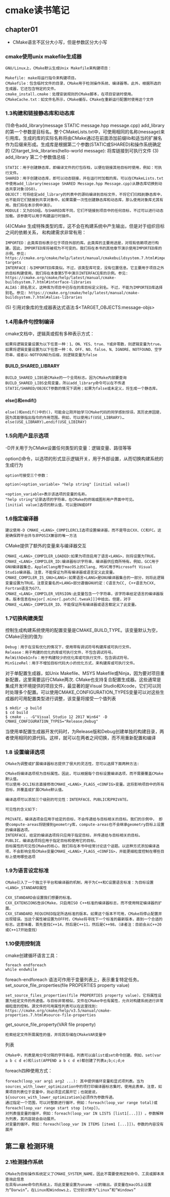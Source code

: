 # cmake读书笔记
## chapter01
* CMake语言不区分大小写，但是参数区分大小写

### cmake使用unix makefile生成器
```text
GNU/Linux上，CMake默认生成Unix Makefile来构建项目：

Makefile: make将运行指令来构建项目。
CMakefile：包含临时文件的目录，CMake用于检测操作系统、编译器等。此外，根据所选的生成器，它还包含特定的文件。
cmake_install.cmake：处理安装规则的CMake脚本，在项目安装时使用。
CMakeCache.txt：如文件名所示，CMake缓存。CMake在重新运行配置时使用这个文件
```
### 1.3构建和链接静态库和动态库
(1)命令add_library(message STATIC message.hpp message.cpp)
add_library的第一个参数是目标名。整个CMakeLists.txt中，可使用相同的名称(message)来引用库。生成的库的实际名称将由CMake通过在前面添加前缀lib和适当的扩展名作为后缀来形成。生成库是根据第二个参数(STATIC或SHARED)和操作系统确定的
(2)target_link_libraries(hello-world message): 将库链接到可执行文件
(3) add_library 第二个参数值总结：
```text
STATIC：用于创建静态库，即编译文件的打包存档，以便在链接其他目标时使用，例如：可执行文件。
SHARED：用于创建动态库，即可以动态链接，并在运行时加载的库。可以在CMakeLists.txt中使用add_library(message SHARED Message.hpp Message.cpp)从静态库切换到动态共享对象(DSO)。
OBJECT：可将给定add_library的列表中的源码编译到目标文件，不将它们归档到静态库中，也不能将它们链接到共享对象中。如果需要一次性创建静态库和动态库，那么使用对象库尤其有用。我们将在本示例中演示。
MODULE：又为DSO组。与SHARED库不同，它们不链接到项目中的任何目标，不过可以进行动态加载。该参数可以用于构建运行时插件。
```
(4)CMake 生成特殊类型的库，这不会在构建系统中产生输出，但是对于组织目标之间的依赖关系，
和构建需求非常有用：
```text
IMPORTED：此类库目标表示位于项目外部的库。此类库的主要用途是，对现有依赖项进行构建。因此，IMPORTED库将被视为不可变的。我们将在本书的其他章节演示使用IMPORTED库的示例。参见: https://cmake.org/cmake/help/latest/manual/cmakebuildsystem.7.html#imported-targets
INTERFACE：与IMPORTED库类似。不过，该类型库可变，没有位置信息。它主要用于项目之外的目标构建使用。我们将在本章第5节中演示INTERFACE库的示例。参见: https://cmake.org/cmake/help/latest/manual/cmake-buildsystem.7.html#interface-libraries
ALIAS：顾名思义，这种库为项目中已存在的库目标定义别名。不过，不能为IMPORTED库选择别名。参见: https://cmake.org/cmake/help/latest/manual/cmake-buildsystem.7.html#alias-libraries
```
(5) 引用对象库的生成器表达式语法:$<TARGET_OBJECTS:message-objs>

### 1.4用条件句控制编译
cmake文档中，逻辑真或假有多种表示方式：
```text
如果将逻辑变量设置为以下任意一种：1、ON、YES、true、Y或非零数，则逻辑变量为true。
如果将逻辑变量设置为以下任意一种：0、OFF、NO、false、N、IGNORE、NOTFOUND、空字符串，或者以-NOTFOUND为后缀，则逻辑变量为false
```
#### BUILD_SHARED_LIBRARY
```text
BUILD_SHARED_LIBS是CMake的一个全局标志。因为CMake内部要查询BUILD_SHARED_LIBS全局变量，所以add_library命令可以在不传递STATIC/SHARED/OBJECT参数的情况下调用；如果为false或未定义，将生成一个静态库。
```
#### else()和endif()
```text
else()和endif()中的()，可能会让刚开始学习CMake代码的同学感到惊讶。其历史原因是，因为其能够指出指令的作用范围。例如，可以使用if(USE_LIBRARY)…else(USE_LIBRARY)…endif(USE_LIBIRAY)
```

### 1.5向用户显示选项
-D开关用于为CMake设置任何类型的变量：逻辑变量、路径等等

option()命令，以选项的形式显示逻辑开关，用于外部设置，从而切换构建系统的生成行为
```text
option可接受三个参数：

option(<option_variable> "help string" [initial value])

<option_variable>表示该选项的变量的名称。
"help string"记录选项的字符串，在CMake的终端或图形用户界面中可见。
[initial value]选项的默认值，可以是ON或OFF
```

### 1.6指定编译器
```text
建议使用-D CMAKE_<LANG>_COMPILERCLI选项设置编译器，而不是导出CXX、CC和FC。这是确保跨平台并与非POSIX兼容的唯一方法
```
CMake提供了额外的变量来与编译器交互
```text
CMAKE_<LANG>_COMPILER_LOADED:如果为项目启用了语言<LANG>，则将设置为TRUE。
CMAKE_<LANG>_COMPILER_ID:编译器标识字符串，编译器供应商所特有。例如，GCC用于GNU编译器集合，AppleClang用于macOS上的Clang, MSVC用于Microsoft Visual Studio编译器。注意，不能保证为所有编译器或语言定义此变量。
CMAKE_COMPILER_IS_GNU<LANG>:如果语言<LANG>是GNU编译器集合的一部分，则将此逻辑变量设置为TRUE。注意变量名的<LANG>部分遵循GNU约定：C语言为CC, C++语言为CXX, Fortran语言为G77。
CMAKE_<LANG>_COMPILER_VERSION:此变量包含一个字符串，该字符串给定语言的编译器版本。版本信息在major[.minor[.patch[.tweak]]]中给出。但是，对于CMAKE_<LANG>_COMPILER_ID，不能保证所有编译器或语言都定义了此变量。
```

### 1.7切换构建类型
控制生成构建系统使用的配置变量是CMAKE_BUILD_TYPE。该变量默认为空，CMake识别的值为:
```text
Debug：用于在没有优化的情况下，使用带有调试符号构建库或可执行文件。
Release：用于构建的优化的库或可执行文件，不包含调试符号。
RelWithDebInfo：用于构建较少的优化库或可执行文件，包含调试符号。
MinSizeRel：用于不增加目标代码大小的优化方式，来构建库或可执行文件。
```
对于单配置生成器，如Unix Makefile、MSYS Makefile或Ninja，因为要对项目重新配置，这里需要运行CMake两次.
CMake也支持复合配置生成器。这些通常是集成开发环境提供的项目文件，最显著的是Visual Studio和Xcode，它们可以同时处理多个配置。可以使用CMAKE_CONFIGURATION_TYPES变量可以对这些生成器的可用配置类型进行调整，该变量将接受一个值列表
```text
$ mkdir -p build
$ cd build
$ cmake .. -G"Visual Studio 12 2017 Win64" -D CMAKE_CONFIGURATION_TYPES="Release;Debug"
```
当使用单配置生成器开发代码时，为Release版和Debug创建单独的构建目录，两者使用相同的源代码。这样，就可以在两者之间切换，而不用重新配置和编译

### 1.8 设置编译选项
```text
CMake为调整或扩展编译器标志提供了很大的灵活性，您可以选择下面两种方法:

CMake将编译选项视为目标属性。因此，可以根据每个目标设置编译选项，而不需要覆盖CMake默认值。
可以使用-DCLI标志直接修改CMAKE_<LANG>_FLAGS_<CONFIG>变量。这将影响项目中的所有目标，并覆盖或扩展CMake默认值。
```
```text
编译选项可以添加三个级别的可见性：INTERFACE、PUBLIC和PRIVATE。

可见性的含义如下:

PRIVATE，编译选项会应用于给定的目标，不会传递给与目标相关的目标。我们的示例中， 即使compute-areas将链接到geometry库，compute-areas也不会继承geometry目标上设置的编译器选项。
INTERFACE，给定的编译选项将只应用于指定目标，并传递给与目标相关的目标。
PUBLIC，编译选项将应用于指定目标和使用它的目标。
目标属性的可见性CMake的核心，我们将在本书中经常讨论这个话题。以这种方式添加编译选项，不会影响全局CMake变量CMAKE_<LANG>_FLAGS_<CONFIG>，并能更细粒度控制在哪些目标上使用哪些选项
```

### 1.9为语言设定标准
```text
CMake引入了一个独立于平台和编译器的机制，用于为C++和C设置语言标准：为目标设置<LANG>_STANDARD属性
```
```text
CXX_STANDARD会设置我们想要的标准。
CXX_EXTENSIONS告诉CMake，只启用ISO C++标准的编译器标志，而不使用特定编译器的扩展。
CXX_STANDARD_REQUIRED指定所选标准的版本。如果这个版本不可用，CMake将停止配置并出现错误。当这个属性被设置为OFF时，CMake将寻找下一个标准的最新版本，直到一个合适的标志。这意味着，首先查找C++14，然后是C++11，然后是C++98。（译者注：目前会从C++20或C++17开始查找）
```
### 1.10使用控制流
cmake创建循环语言工具：
```text
foreach endforeach
while endwhile
```
foreach-endforeach 语法可作用于变量列表上，表示重复特定任务。
set_source_file_properties(file PROPERTIES property value)
```text
set_source_files_properties(file PROPERTIES property value)，它将属性设置为给定文件的传递值。与目标非常相似，文件在CMake中也有属性，允许对构建系统进行非常细粒度的控制。源文件的可用属性列表可以在这里找到: https://cmake.org/cmake/help/v3.5/manual/cmake-properties.7.html#source-file-properties
```
get_source_file_property(VAR file property)
```text
检索给定文件所需属性的值，并将其存储在CMakeVAR变量中
```
列表
```text
CMake中，列表是用分号分隔的字符串组。列表可以由list或set命令创建。例如，set(var a b c d e)和list(APPEND a b c d e)都创建了列表a;b;c;d;e
```
foreach四种使用方式：
```text
foreach(loop_var arg1 arg2 ...): 其中提供循环变量和显式项列表。当为sources_with_lower_optimization中的项打印编译器标志集时，使用此表单。注意，如果项目列表位于变量中，则必须显式展开它；也就是说，${sources_with_lower_optimization}必须作为参数传递。
通过指定一个范围，可以对整数进行循环，例如：foreach(loop_var range total)或foreach(loop_var range start stop [step])。
对列表值变量的循环，例如：foreach(loop_var IN LISTS [list1[...]]) 。参数解释为列表，其内容就会自动展开。
对变量的循环，例如：foreach(loop_var IN ITEMS [item1 [...]])。参数的内容没有展开
```

## 第二章 检测环境
### 2.1检测操作系统
```text
CMake为目标操作系统定义了CMAKE_SYSTEM_NAME，因此不需要使用定制命令、工具或脚本来查询此信息
在具有uname命令的系统上，将此变量设置为uname -s的输出。该变量在macOS上设置为“Darwin”。在Linux和Windows上，它分别计算为“Linux”和“Windows”
```